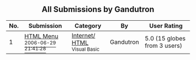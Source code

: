 ﻿<div align="center">

## All Submissions by Gandutron

</div>

No.  | Submission | Category | By   | User Rating
---- | ---------- | -------- | ---- | -----------
1 | [HTML Menu<br /><sup>2006-06-29 21:41:28</sup>](https://github.com/Planet-Source-Code/gandutron-html-menu__1-65815) | [Internet/ HTML<br /><sup>Visual Basic</sup>](../ByCategory/internet-html__1-34.md) | Gandutron | 5.0 (15 globes from 3 users)
